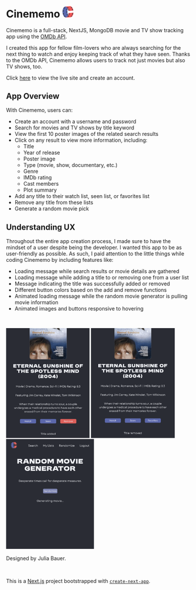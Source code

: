 # Cinememo <img src="faviconRM.png" alt="logo" width="30px" height="auto"/>

Cinememo is a full-stack, NextJS, MongoDB movie and TV show tracking app using the <a href="https://www.omdbapi.com/" target="</a>_blank">OMDb API</a>.

I created this app for fellow film-lovers who are always searching for the next thing to watch and enjoy keeping track of what they have seen. Thanks to the OMDb API, Cinememo allows users to track not just movies but also TV shows, too.

Click <a href="https://cinememo.vercel.app/" target="</a>_blank">here</a> to view the live site and create an account.

## App Overview

With Cinememo, users can:

- Create an account with a username and password
- Search for movies and TV shows by title keyword
- View the first 10 poster images of the related search results 
- Click on any result to view more information, including: 
    - Title
    - Year of release
    - Poster image
    - Type (movie, show, documentary, etc.)
    - Genre
    - IMDb rating
    - Cast members
    - Plot summary
- Add any title to their watch list, seen list, or favorites list
- Remove any title from these lists
- Generate a random movie pick

## Understanding UX

Throughout the entire app creation process, I made sure to have the mindset of a user despite being the developer. I wanted this app to be as user-friendly as possible. As such, I paid attention to the little things while coding Cinememo by including features like:
- Loading message while search results or movie details are gathered
- Loading message while adding a title to or removing one from a user list
- Message indicating the title was successfully added or removed
- Different button colors based on the add and remove functions
- Animated loading message while the random movie generator is pulling movie information
- Animated images and buttons responsive to hovering

<br />

<img src="TitleAdded.png" alt="Title added" height="300px" width="auto"/> <img src="TitleRemoved.png" alt="Title removed" height="300px" width="auto"/> <img src="GeneratingMsg.png" alt="Loading message" height="300px" width="auto"/> 

Designed by Julia Bauer.

<br />

This is a [Next.js](https://nextjs.org/) project bootstrapped with [`create-next-app`](https://github.com/vercel/next.js/tree/canary/packages/create-next-app).

